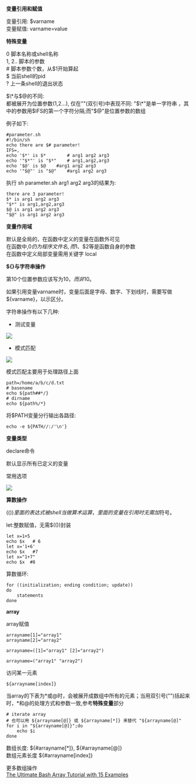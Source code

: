**变量引用和赋值**

变量引用: $varname  
变量赋值: varname=value


**特殊变量**

0  脚本名称或shell名称   
1, 2..    脚本的参数  
\#  脚本参数个数，从$1开始算起   
$  当前shell的pid  
?  上一条shell的退出状态

$\*与$@的不同:   
都被展开为位置参数($1,$2...), 仅在""(双引号)中表现不同:
"$\*"是单一字符串 ，其中的参数用$IFS的第一个字符分隔;而"$@"是位置参数的数组

例子如下:

```
#parameter.sh
#!/bin/sh
echo there are $# parameter!
IFS=,
echo '$*' is $*        # arg1 arg2 arg3
echo '"$*"' is "$*"    # arg1,arg2,arg3
echo '$@' is $@    #arg1 arg2 arg3
echo '"$@"' is "$@"    #arg1 arg2 arg3
```

执行 sh parameter.sh arg1 arg2 arg3的结果为:  

```
there are 3 parameter!
$* is arg1 arg2 arg3
"$*" is arg1,arg2,arg3
$@ is arg1 arg2 arg3
"$@" is arg1 arg2 arg3
```


**变量作用域**

默认是全局的，在函数中定义的变量在函数外可见  
在函数中,$0仍为程序文件名,而$1、$2等是函数自身的参数   
在函数中定义局部变量需用关键字 local   

**${}与字符串操作**

第10个位置参数应该写为${10}，而非$10。   

如果引用变量varname时，变量后面是字母、数字、下划线时，需要写做${varname}，以示区分。

字符串操作有以下几种:

+   测试变量

![](https://raw.github.com/zhoufeng1989/notes/master/bash/images/test-variable.jpg)

+   模式匹配

![](https://raw.github.com/zhoufeng1989/notes/master/bash/images/pattern-matched.jpg)

模式匹配主要用于处理路径上面

```
path=/home/a/b/c/d.txt
# basename
echo ${path##*/}
# dirname
echo ${path%/*}
```

将$PATH变量分行输出各路径:

```
echo -e ${PATH//:/'\n'}
```

**变量类型**

declare命令

默认显示所有已定义的变量

常用选项

![](https://raw.github.com/zhoufeng1989/notes/master/bash/images/declare.jpg)

**算数操作**

$(( ))里面的表达式被shell当做算术运算，里面的变量在引用时无需加$符号。

let:整数赋值，无需$(())封装

```
let x=1+5
echo $x   # 6
let x='1+6'
echo $x   #7
let x="1+7"
echo $x  #8
```

算数循环:

```
for ((initialization; ending condition; update))
do
    statements
done
```

**array**

array赋值

```
arrayname[1]="array1"
arrayname[2]="array2"

arrayname=([1]="array1" [2]="array2")

arrayname=("array1" "array2")
```

访问某一元素

```
${arrayname[index]}
```

当array的下表为\*或@时，会被展开成数组中所有的元素；当用双引号("")括起来时，\*和@的处理方式和参数一致,参考**特殊变量**部分

```
# iterate array
# 也可以用 ${arrayname[@]} 或 ${arrayname[*]} 来替代 "${arrayname[@]"
for i in "${arrayname[@]}";do
    echo $i
done
```

数组长度: ${#arrayname[*]}, ${#arrayname[@]}    
数组元素长度 ${#arrayname[index]}

更多数组操作    
[The Ultimate Bash Array Tutorial with 15 Examples](http://www.thegeekstuff.com/2010/06/bash-array-tutorial/)
